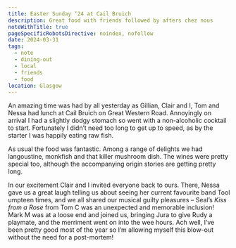 ```yaml
---
title: Easter Sunday ‘24 at Cail Bruich
description: Great food with friends followed by afters chez nous
noteWithTitle: true
pageSpecificRobotsDirective: noindex, nofollow
date: 2024-03-31
tags:
  - note
  - dining-out
  - local
  - friends
  - food
location: Glasgow
---
```

An amazing time was had by all yesterday as Gillian, Clair and I, Tom and Nessa had lunch at Cail Bruich on Great Western Road. Annoyingly on arrival I had a slightly dodgy stomach so went with a non-alcoholic cocktail to start. Fortunately I didn’t need too long to get up to speed, as by the starter I was happily eating raw fish. 

As usual the food was fantastic. Among a range of delights we had langoustine, monkfish and that killer mushroom dish. The wines were pretty special too, although the accompanying origin stories are getting pretty long.

In our excitement Clair and I invited everyone back to ours. There, Nessa gave us a great laugh telling us about seeing her current favourite band Tool umpteen times, and we all shared our musical guilty pleasures – Seal’s _Kiss from a Rose_ from Tom C was an unexpected and memorable inclusion! Mark M was at a loose end and joined us, bringing Jura to give Rudy a playmate, and the merriment went on into the wee hours. Ach well, I’ve been pretty good most of the year so I’m allowing myself this blow-out without the need for a post-mortem!
